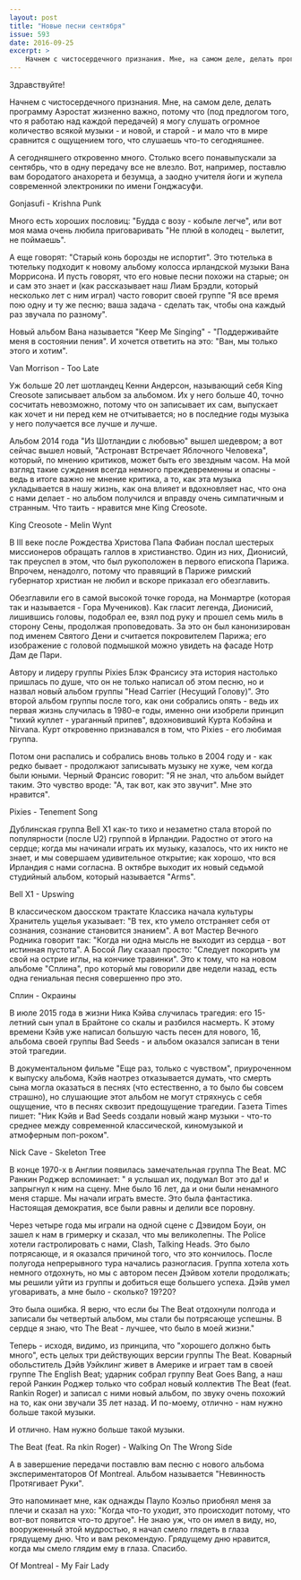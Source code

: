 ```yaml
---
layout: post
title: "Новые песни сентября"
issue: 593
date: 2016-09-25
excerpt: >
    Начнем с чистосердечного признания. Мне, на самом деле, делать программу Аэростат жизненно важно, потому что (под предлогом того, что я работаю над каждой передачей) я могу слушать огромное количество всякой музыки - и новой, и старой - и мало что в мире сравнится с ощущением того, что слушаешь что-то сегодняшнее.
---
```


Здравствуйте!

Начнем с чистосердечного признания. Мне, на самом деле, делать программу Аэростат жизненно важно, потому что (под предлогом того, что я работаю над каждой передачей) я могу слушать огромное количество всякой музыки - и новой, и старой - и мало что в мире сравнится с ощущением того, что слушаешь что-то сегодняшнее.

А сегодняшнего откровенно много. Столько всего понавыпускали за сентябрь, что в одну передачу все не влезло. Вот, например, поставлю вам бородатого анахорета и безумца, а заодно учителя йоги и жупела современной электроники по имени Гонджасуфи.

Gonjasufi - Krishna Punk

Много есть хороших пословиц: "Будда с возу - кобыле легче", или вот моя мама очень любила приговаривать "Не плюй в колодец - вылетит, не поймаешь".

А еще говорят: "Старый конь борозды не испортит". Это тютелька в тютельку подходит к новому альбому колосса ирландской музыки Вана Моррисона. И пусть говорят, что его новые песни похожи на старые; он и сам это знает и (как рассказывает наш Лиам Брэдли, который несколько лет с ним играл) часто говорит своей группе "Я все время пою одну и ту же песню; ваша задача - сделать так, чтобы она каждый раз звучала по разному".

Новый альбом Вана называется "Keep Me Singing" - "Поддерживайте меня в состоянии пения". И хочется ответить на это: "Ван, мы только этого и хотим".

Van Morrison - Too Late

Уж больше 20 лет шотландец Кенни Андерсон, называющий себя King Creosote записывает альбом за альбомом. Их у него больше 40, точно сосчитать невозможно, потому что он записывает их сам, выпускает как хочет и ни перед кем не отчитывается; но в последние годы музыка у него получается все лучше и лучше.

Альбом 2014 года "Из Шотландии с любовью" вышел шедевром; а вот сейчас вышел новый, "Астронавт Встречает Яблочного Человека", который, по мнению критиков, может быть его звездным часом. На мой взгляд такие суждения всегда немного преждевременны и опасны - ведь в итоге важно не мнение критика, а то, как эта музыка укладывается в нашу жизнь, как она влияет и вдохновляет нас, что она с нами делает - но альбом получился и вправду очень симпатичным и странным. Что таить - нравится мне King Creosote.

King Creosote - Melin Wynt

В III веке после Рождества Христова Папа Фабиан послал шестерых миссионеров обращать галлов в христианство. Один из них, Дионисий, так преуспел в этом, что был рукоположен в первого епископа Парижа. Впрочем, ненадолго, потому что правящий в Париже римский губернатор христиан не любил и вскоре приказал его обезглавить.

Обезглавили его в самой высокой точке города, на Монмартре (которая так и называется - Гора Мучеников). Как гласит легенда, Дионисий, лишившись головы, подобрал ее, взял под руку и прошел семь миль в сторону Сены, продолжая проповедовать. За это он был канонизирован под именем Святого Дени и считается покровителем Парижа; его изображение с головой подмышкой можно увидеть на фасаде Нотр Дам де Пари.

Автору и лидеру группы Pixies Блэк Франсису эта история настолько пришлась по душе, что он не только написал об этом песню, но и назвал новый альбом группы "Head Carrier (Несущий Голову)". Это второй альбом группы после того, как они собрались опять - ведь их первая жизнь случилась в 1980-е годы, именно они изобрели принцип "тихий куплет - ураганный припев", вдохновивший Курта Кобэйна и Nirvana. Курт откровенно признавался в том, что Pixies - его любимая группа.

Потом они распались и собрались вновь только в 2004 году и - как редко бывает - продолжают записывать музыку не хуже, чем когда были юными. Черный Франсис говорит: "Я не знал, что альбом выйдет таким. Это чувство вроде: "А, так вот, как это звучит". Мне это нравится".

Pixies - Tenement Song

Дублинская группа Bell X1 как-то тихо и незаметно стала второй по популярности (после U2) группой в Ирландии. Радостно от этого на сердце; когда мы начинали играть их музыку, казалось, что их никто не знает, и мы совершаем удивительное открытие; как хорошо, что вся Ирландия с нами согласна. В октябре выходит их новый седьмой студийный альбом, который называется "Arms".

Bell X1 - Upswing

В классическом даосском трактате Классика начала культуры Хранитель ущелья указывает: "В тех, кто умело отстраняет себя от сознания, сознание становится знанием". А вот Мастер Вечного Родника говорит так: "Когда ни одна мысль не выходит из сердца - вот истинная пустота". А Босой Лиу сказал просто: "Следует покорить ум свой на острие иглы, на кончике травинки". Это к тому, что на новом альбоме "Сплина", про который мы говорили две недели назад, есть одна гениальная песня совершенно про это.

Сплин - Окраины

В июле 2015 года в жизни Ника Кэйва случилась трагедия: его 15-летний сын упал в Брайтоне со скалы и разбился насмерть. К этому времени Кэйв уже написал большую часть песен для нового, 16, альбома своей группы Bad Seeds - и альбом оказался записан в тени этой трагедии.

В документальном фильме "Еще раз, только с чувством", приуроченном к выпуску альбома, Кэйв наотрез отказывается думать, что смерть сына могла оказаться в песнях (что естественно, а то было бы совсем страшно), но слушающие этот альбом не могут стряхнусь с себя ощущение, что в песнях сквозит предощущение трагедии. Газета Times пишет: "Ник Кэйв и Bad Seeds создали новый жанр музыки - что-то среднее между современной классической, киномузыкой и атмоферным поп-роком".

Nick Cave - Skeleton Tree

В конце 1970-х в Англии появилась замечательная группа The Beat. МС Ранкин Роджер вспоминает: " я услышал их, подумал Вот это да! и запрыгнул к ним на сцену. Мне было 16 лет, да и они были ненамного меня старше. Мы начали играть вместе. Это была фантастика. Настоящая демократия, все были равны и делили все поровну.

Через четыре года мы играли на одной сцене с Дэвидом Боуи, он зашел к нам в гримерку и сказал, что мы великолепны. The Police хотели гастролировать с нами, Clash, Talking Heads. Это было потрясающе, и я оказался причиной того, что это кончилось. После полугода непрерывного тура начались разногласия. Группа хотела хоть немного отдохнуть, но мы с автором песен Дэйвом хотели продолжать; мы решили уйти из группы и добиться еще большего успеха. Дэйв умел уговаривать, а мне было - сколько? 19?20?

Это была ошибка. Я верю, что если бы The Beat отдохнули полгода и записали бы четвертый альбом, мы стали бы потрясающе успешны. В сердце я знаю, что The Beat - лучшее, что было в моей жизни."

Теперь - исходя, видимо, из принципа, что "хорошего должно быть много", есть целых три действующих версии группы The Beat. Коварный обольститель Дэйв Уэйклинг живет в Америке и играет там в своей группе The English Beat; ударник собрал группу Beat Goes Bang, а наш герой Ранкин Роджер только что собрал новый коллектив The Beat (feat. Rankin Roger) и записал с ними новый альбом, по звуку очень похожий на то, как они звучали 35 лет назад. И по-моему, отлично - нам нужно больше такой музыки.

И отлично. Нам нужно больше такой музыки.

The Beat (feat. Ra nkin Roger) - Walking On The Wrong Side

А в завершение передачи поставлю вам песню с нового альбома экспериментаторов Of Montreal. Альбом называется "Невинность Протягивает Руки".

Это напоминает мне, как однажды Пауло Коэльо приобнял меня за плечи и сказал на ухо: "Когда что-то уходит, это происходит потому, что вот-вот появится что-то другое". Не знаю уж, что он имел в виду, но, вооруженный этой мудростью, я начал смело глядеть в глаза грядущему дню. Что и вам рекомендую. Грядущему дню нравится, когда мы смело глядим ему в глаза. Спасибо.

Of Montreal - My Fair Lady
